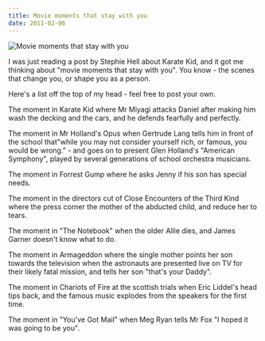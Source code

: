 ```yaml
---
title: Movie moments that stay with you
date: 2011-02-06
---
```


![Movie moments that stay with you](https://source.unsplash.com/FHnnjk1Yj7Y/1600x900)

I was just reading a post by Stephie Hell about Karate Kid, and it got me thinking about "movie moments that stay with you". You know - the scenes that change you, or shape you as a person.

Here's a list off the top of my head - feel free to post your own.

The moment in Karate Kid where Mr Miyagi attacks Daniel after making him wash the decking and the cars, and he defends fearfully and perfectly.

The moment in Mr Holland's Opus when Gertrude Lang tells him in front of the school that"while you may not consider yourself rich, or famous, you would be wrong." - and goes on to present Glen Holland's "American Symphony", played by several generations of school orchestra musicians.

The moment in Forrest Gump where he asks Jenny if his son has special needs.

The moment in the directors cut of Close Encounters of the Third Kind where the press corner the mother of the abducted child, and reduce her to tears.

The moment in "The Notebook" when the older Allie dies, and James Garner doesn't know what to do.

The moment in Armageddon where the single mother points her son towards the television when the astronauts are presented live on TV for their likely fatal mission, and tells her son "that's your Daddy".

The moment in Chariots of Fire at the scottish trials when Eric Liddel's head tips back, and the famous music explodes from the speakers for the first time.

The moment in "You've Got Mail" when Meg Ryan tells Mr Fox "I hoped it was going to be you".